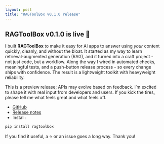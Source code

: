 ```yaml
---
layout: post
title: "RAGToolBox v0.1.0 release"
---
```


## RAGToolBox v0.1.0 is live 🎉

I built **RAGToolBox** to make it easy for AI apps to answer using *your* content quickly, cleanly, and without the bloat. It started as my way to learn retrieval-augmented generation (RAG), and it turned into a craft project - not just code, but a workflow. Along the way I wired in automated checks, meaningful tests, and a push-button release process - so every change ships with confidence. The result is a lightweight toolkit with heavyweight reliability.

This is a preview release; APIs may evolve based on feedback. I’m excited to shape it with real input from developers and users. If you kick the tires, please tell me what feels great and what feels off.

- [GitHub](https://github.com/Nick-Nunley/RAGToolBox)
- [Release notes](https://github.com/Nick-Nunley/RAGToolBox/releases/tag/v0.1.0)
- Install:

```bash
pip install ragtoolbox
```

If you find it useful, a ⭐ or an issue goes a long way. Thank you!

